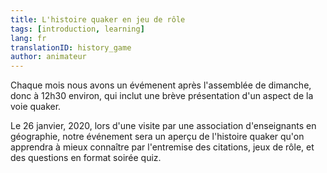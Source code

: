 ```yaml
---
title: L'histoire quaker en jeu de rôle
tags: [introduction, learning]
lang: fr
translationID: history_game
author: animateur
---
```

Chaque mois nous avons un évémenent après l'assemblée de dimanche, donc à 12h30 environ, qui inclut une brève présentation d'un aspect de la voie quaker.

Le 26 janvier, 2020, lors d'une visite par une association d'enseignants en géographie, notre événement sera un aperçu de l'histoire quaker qu'on apprendra à mieux connaître par l'entremise des citations, jeux de rôle, et des questions en format soirée quiz.
